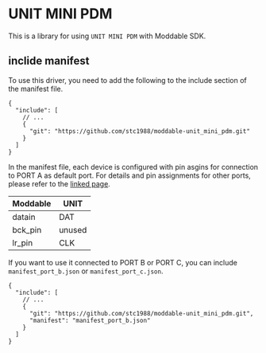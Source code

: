 # UNIT MINI PDM

This is a library for using `UNIT MINI PDM` with Moddable SDK.

## inclide manifest

To use this driver, you need to add the following to the include section of the manifest file.

```jsonc
{
  "include": [
    // ...
    {
      "git": "https://github.com/stc1988/moddable-unit_mini_pdm.git"
    }
  ]
}
```

In the manifest file, each device is configured with pin asgins for connection to PORT A as default port. For details and pin assignments for other ports, please refer to the [linked page](https://docs.m5stack.com/en/unit/pdm).

| Moddable | UNIT   |
| -------- | ------ |
| datain   | DAT    |
| bck_pin  | unused |
| lr_pin   | CLK    |

If you want to use it connected to PORT B or PORT C, you can include `manifest_port_b.json` or `manifest_port_c.json`.

```jsonc
{
  "include": [
    // ...
    {
      "git": "https://github.com/stc1988/moddable-unit_mini_pdm.git",
      "manifest": "manifest_port_b.json"
    }
  ]
}
```